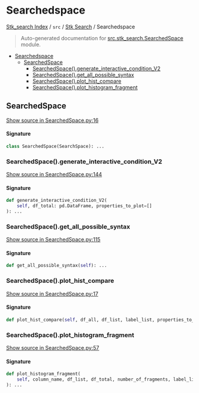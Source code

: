 # Searchedspace

[Stk_search Index](../../README.md#stk_search-index) / `src` / [Stk Search](./index.md#stk-search) / Searchedspace

> Auto-generated documentation for [src.stk_search.SearchedSpace](https://github.com/mohammedazzouzi15/STK_search/blob/main/src/stk_search/SearchedSpace.py) module.

- [Searchedspace](#searchedspace)
  - [SearchedSpace](#searchedspace)
    - [SearchedSpace().generate_interactive_condition_V2](#searchedspace()generate_interactive_condition_v2)
    - [SearchedSpace().get_all_possible_syntax](#searchedspace()get_all_possible_syntax)
    - [SearchedSpace().plot_hist_compare](#searchedspace()plot_hist_compare)
    - [SearchedSpace().plot_histogram_fragment](#searchedspace()plot_histogram_fragment)

## SearchedSpace

[Show source in SearchedSpace.py:16](https://github.com/mohammedazzouzi15/STK_search/blob/main/src/stk_search/SearchedSpace.py#L16)

#### Signature

```python
class SearchedSpace(SearchSpace): ...
```

### SearchedSpace().generate_interactive_condition_V2

[Show source in SearchedSpace.py:144](https://github.com/mohammedazzouzi15/STK_search/blob/main/src/stk_search/SearchedSpace.py#L144)

#### Signature

```python
def generate_interactive_condition_V2(
    self, df_total: pd.DataFrame, properties_to_plot=[]
): ...
```

### SearchedSpace().get_all_possible_syntax

[Show source in SearchedSpace.py:115](https://github.com/mohammedazzouzi15/STK_search/blob/main/src/stk_search/SearchedSpace.py#L115)

#### Signature

```python
def get_all_possible_syntax(self): ...
```

### SearchedSpace().plot_hist_compare

[Show source in SearchedSpace.py:17](https://github.com/mohammedazzouzi15/STK_search/blob/main/src/stk_search/SearchedSpace.py#L17)

#### Signature

```python
def plot_hist_compare(self, df_all, df_list, label_list, properties_to_plot=[]): ...
```

### SearchedSpace().plot_histogram_fragment

[Show source in SearchedSpace.py:57](https://github.com/mohammedazzouzi15/STK_search/blob/main/src/stk_search/SearchedSpace.py#L57)

#### Signature

```python
def plot_histogram_fragment(
    self, column_name, df_list, df_total, number_of_fragments, label_list
): ...
```